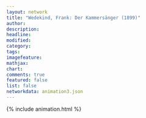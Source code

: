 ```yaml
---
layout: network
title: "Wedekind, Frank: Der Kammersänger (1899)"
author:
description:
headline:
modified:
category:
tags:
imagefeature: 
mathjax: 
chart: 
comments: true
featured: false
list: false
networkdata: animation3.json
---
```

{% include animation.html %}
